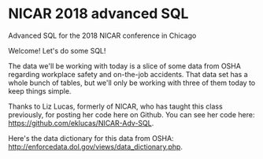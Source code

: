 # NICAR 2018 advanced SQL
Advanced SQL for the 2018 NICAR conference in Chicago

Welcome! Let's do some SQL!

The data we'll be working with today is a slice of some data from OSHA regarding workplace safety and on-the-job accidents. That data set has a whole bunch of tables, but we'll only be working with three of them today to keep things simple. 

Thanks to Liz Lucas, formerly of NICAR, who has taught this class previously, for posting her code here on Github. You can see her code here: https://github.com/eklucas/NICAR-Adv-SQL.

Here's the data dictionary for this data from OSHA: http://enforcedata.dol.gov/views/data_dictionary.php. 

